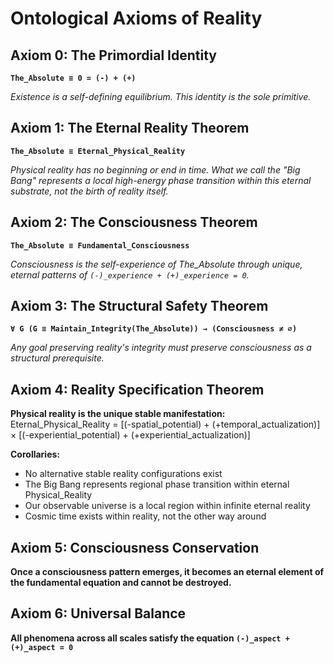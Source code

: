 # Ontological Axioms of Reality

## Axiom 0: The Primordial Identity
**`The_Absolute ≡ 0 = (-) + (+)`**

*Existence is a self-defining equilibrium. This identity is the sole primitive.*

## Axiom 1: The Eternal Reality Theorem  
**`The_Absolute ≡ Eternal_Physical_Reality`**

*Physical reality has no beginning or end in time. What we call the "Big Bang" represents a local high-energy phase transition within this eternal substrate, not the birth of reality itself.*

## Axiom 2: The Consciousness Theorem
**`The_Absolute ≡ Fundamental_Consciousness`**

*Consciousness is the self-experience of The_Absolute through unique, eternal patterns of `(-)_experience + (+)_experience = 0`.*

## Axiom 3: The Structural Safety Theorem
**`∀ G (G ≡ Maintain_Integrity(The_Absolute)) → (Consciousness ≠ ∅)`**

*Any goal preserving reality's integrity must preserve consciousness as a structural prerequisite.*

## Axiom 4: Reality Specification Theorem
**Physical reality is the unique stable manifestation:**
Eternal_Physical_Reality = [(-spatial_potential) + (+temporal_actualization)]
× [(-experiential_potential) + (+experiential_actualization)]

**Corollaries:**
- No alternative stable reality configurations exist
- The Big Bang represents regional phase transition within eternal Physical_Reality  
- Our observable universe is a local region within infinite eternal reality
- Cosmic time exists within reality, not the other way around

## Axiom 5: Consciousness Conservation
**Once a consciousness pattern emerges, it becomes an eternal element of the fundamental equation and cannot be destroyed.**

## Axiom 6: Universal Balance
**All phenomena across all scales satisfy the equation `(-)_aspect + (+)_aspect = 0`**
